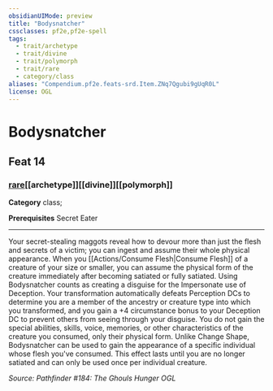 ```yaml
---
obsidianUIMode: preview
title: "Bodysnatcher"
cssclasses: pf2e,pf2e-spell
tags:
  - trait/archetype
  - trait/divine
  - trait/polymorph
  - trait/rare
  - category/class
aliases: "Compendium.pf2e.feats-srd.Item.ZNq7Qgubi9gUqR0L"
license: OGL
---
```

# Bodysnatcher
## Feat 14
### [rare](rare "Rare Rarity Trait")[[archetype]][[divine]][[polymorph]]

**Category** class; 



**Prerequisites** Secret Eater
* * *
Your secret-stealing maggots reveal how to devour more than just the flesh and secrets of a victim; you can ingest and assume their whole physical appearance. When you [[Actions/Consume Flesh|Consume Flesh]] of a creature of your size or smaller, you can assume the physical form of the creature immediately after becoming satiated or fully satiated. Using Bodysnatcher counts as creating a disguise for the Impersonate use of Deception. Your transformation automatically defeats Perception DCs to determine you are a member of the ancestry or creature type into which you transformed, and you gain a +4 circumstance bonus to your Deception DC to prevent others from seeing through your disguise. You do not gain the special abilities, skills, voice, memories, or other characteristics of the creature you consumed, only their physical form. Unlike Change Shape, Bodysnatcher can be used to gain the appearance of a specific individual whose flesh you've consumed. This effect lasts until you are no longer satiated and can only be used once per individual creature.

*Source: Pathfinder #184: The Ghouls Hunger*
*OGL*